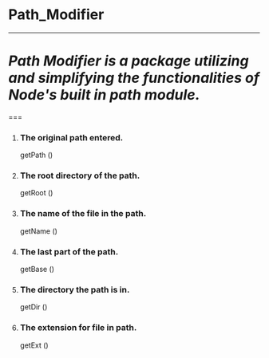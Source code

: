 # **Path_Modifier**
---
# *Path Modifier is a package utilizing and simplifying the functionalities of Node's built in path module.*

===

1. ### The original path entered.

    getPath ()

2. ### The root directory of the path.

    getRoot ()

3. ### The name of the file in the path.

    getName ()

4. ### The last part of the path.

    getBase ()

5. ### The directory the path is in.

    getDir ()

6. ### The extension for file in path.

    getExt ()

